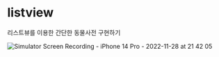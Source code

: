 # listview

리스트뷰를 이용한 간단한 동물사전 구현하기 


![Simulator Screen Recording - iPhone 14 Pro - 2022-11-28 at 21 42 05](https://user-images.githubusercontent.com/102011608/204280622-ccd07124-b450-4557-b48b-36a5c5d1d257.gif)
